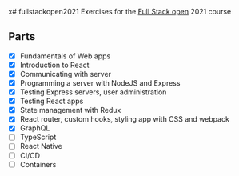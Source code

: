 x# fullstackopen2021
Exercises for the [Full Stack open](https://fullstackopen.com) 2021 course

## Parts
- [x] Fundamentals of Web apps
- [x] Introduction to React
- [x] Communicating with server
- [x] Programming a server with NodeJS and Express
- [x] Testing Express servers, user administration
- [x] Testing React apps
- [x] State management with Redux
- [x] React router, custom hooks, styling app with CSS and webpack
- [x] GraphQL
- [ ] TypeScript
- [ ] React Native
- [ ] CI/CD
- [ ] Containers

